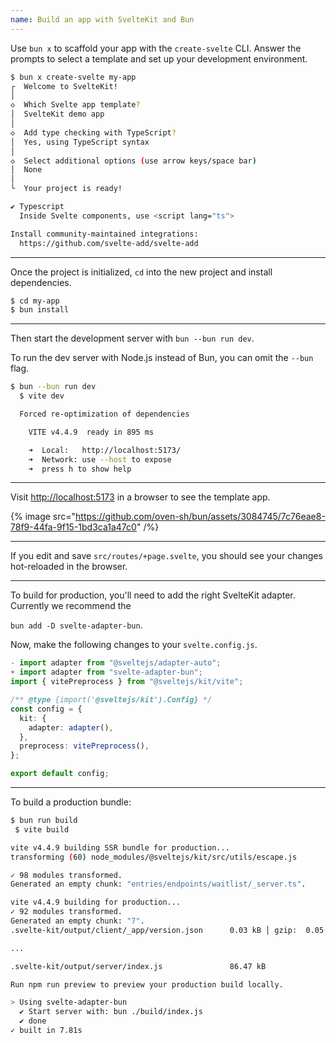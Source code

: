 ```yaml
---
name: Build an app with SvelteKit and Bun
---
```


Use `bun x` to scaffold your app with the `create-svelte` CLI. Answer the prompts to select a template and set up your development environment.

```sh
$ bun x create-svelte my-app
┌  Welcome to SvelteKit!
│
◇  Which Svelte app template?
│  SvelteKit demo app
│
◇  Add type checking with TypeScript?
│  Yes, using TypeScript syntax
│
◇  Select additional options (use arrow keys/space bar)
│  None
│
└  Your project is ready!

✔ Typescript
  Inside Svelte components, use <script lang="ts">

Install community-maintained integrations:
  https://github.com/svelte-add/svelte-add
```

---

Once the project is initialized, `cd` into the new project and install dependencies.

```sh
$ cd my-app
$ bun install
```

---

Then start the development server with `bun --bun run dev`.

To run the dev server with Node.js instead of Bun, you can omit the `--bun` flag.

```sh
$ bun --bun run dev
  $ vite dev

  Forced re-optimization of dependencies

    VITE v4.4.9  ready in 895 ms

    ➜  Local:   http://localhost:5173/
    ➜  Network: use --host to expose
    ➜  press h to show help
```

---

Visit [http://localhost:5173](http://localhost:5173/) in a browser to see the template app.

{% image src="https://github.com/oven-sh/bun/assets/3084745/7c76eae8-78f9-44fa-9f15-1bd3ca1a47c0" /%}

---

If you edit and save `src/routes/+page.svelte`, you should see your changes hot-reloaded in the browser.

---

To build for production, you'll need to add the right SvelteKit adapter. Currently we recommend the

`bun add -D svelte-adapter-bun`.

Now, make the following changes to your `svelte.config.js`.

```ts
- import adapter from "@sveltejs/adapter-auto";
+ import adapter from "svelte-adapter-bun";
import { vitePreprocess } from "@sveltejs/kit/vite";

/** @type {import('@sveltejs/kit').Config} */
const config = {
  kit: {
    adapter: adapter(),
  },
  preprocess: vitePreprocess(),
};

export default config;
```

---

To build a production bundle:

```sh
$ bun run build
 $ vite build

vite v4.4.9 building SSR bundle for production...
transforming (60) node_modules/@sveltejs/kit/src/utils/escape.js

✓ 98 modules transformed.
Generated an empty chunk: "entries/endpoints/waitlist/_server.ts".

vite v4.4.9 building for production...
✓ 92 modules transformed.
Generated an empty chunk: "7".
.svelte-kit/output/client/_app/version.json      0.03 kB │ gzip:  0.05 kB

...

.svelte-kit/output/server/index.js               86.47 kB

Run npm run preview to preview your production build locally.

> Using svelte-adapter-bun
  ✔ Start server with: bun ./build/index.js
  ✔ done
✓ built in 7.81s
```
